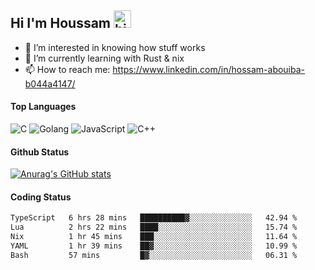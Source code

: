 ## Hi I'm Houssam <img src="https://user-images.githubusercontent.com/1303154/88677602-1635ba80-d120-11ea-84d8-d263ba5fc3c0.gif" width="28px" alt="hi">

- 👀 I’m interested in knowing how stuff works
- 🔭 I’m currently learning with Rust & nix
- 📫 How to reach me: https://www.linkedin.com/in/hossam-abouiba-b044a4147/

#### Top Languages

![C](https://img.shields.io/badge/c-%2300599C.svg?style=for-the-badge&logo=c&logoColor=white)
![Golang](https://img.shields.io/badge/go-blue?style=for-the-badge&logo=Goland)
![JavaScript](https://img.shields.io/badge/javascript-%23323330.svg?style=for-the-badge&logo=javascript&logoColor=%23F7DF1E)
![C++](https://img.shields.io/badge/C%2B%2B-blue?style=for-the-badge&logo=C%2B%2B)


#### Github Status
[![Anurag's GitHub stats](https://github-readme-stats.vercel.app/api?username=0xhoussam&theme=tokyonight)](https://github.com/anuraghazra/github-readme-stats)

#### Coding Status
<!--START_SECTION:waka-->

```txt
TypeScript   6 hrs 28 mins   ██████████▓░░░░░░░░░░░░░░   42.94 %
Lua          2 hrs 22 mins   ████░░░░░░░░░░░░░░░░░░░░░   15.74 %
Nix          1 hr 45 mins    ███░░░░░░░░░░░░░░░░░░░░░░   11.64 %
YAML         1 hr 39 mins    ██▓░░░░░░░░░░░░░░░░░░░░░░   10.99 %
Bash         57 mins         █▓░░░░░░░░░░░░░░░░░░░░░░░   06.31 %
```

<!--END_SECTION:waka-->
